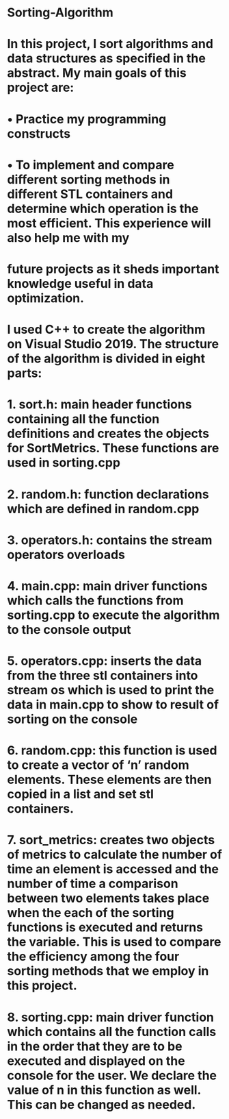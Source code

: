 # Sorting-Algorithm
# In this project, I sort algorithms and data structures as specified in the abstract. My main goals of this project are:
# •	Practice my programming constructs
# •	To implement and compare different sorting methods in different STL containers and determine which operation is the most efficient. This experience will also help me with my 
# future projects as it sheds important knowledge useful in data optimization.
# I used C++ to create the algorithm on Visual Studio 2019. The structure of the algorithm is divided in eight parts: 
# 1.	sort.h: main header functions containing all the function definitions and creates the objects for SortMetrics. These functions are used in sorting.cpp
# 2.	random.h: function declarations which are defined in random.cpp
# 3.	operators.h: contains the stream operators overloads
# 4.	main.cpp: main driver functions which calls the functions from sorting.cpp to execute the algorithm to the console output
# 5.	operators.cpp: inserts the data from the three stl containers into stream os which is used to print the data in main.cpp to show to result of sorting on the console
# 6.	random.cpp: this function is used to create a vector of ‘n’ random elements. These elements are then copied in a list and set stl containers.
# 7.	sort_metrics: creates two objects of metrics to calculate the number of time an element is accessed and the number of time a comparison between two elements takes place when the each of the sorting functions is executed and returns the variable. This is used to compare the efficiency among the four sorting methods that we employ in this project.
# 8.	sorting.cpp: main driver function which contains all the function calls in the order that they are to be executed and displayed on the console for the user. We declare the value of n in this function as well. This can be changed as needed.
